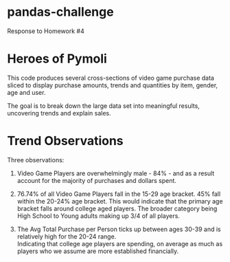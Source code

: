 # pandas-challenge
 Response to Homework #4

# Heroes of Pymoli

This code produces several cross-sections of video game purchase data sliced to display
purchase amounts, trends and quantities by item, gender, age and user.

The goal is to break down the large data set into meaningful results, uncovering trends 
and explain sales.

# Trend Observations

Three observations:

1. Video Game Players are overwhelmingly male - 84% - and as a result account for the majority of purchases and dollars spent.

2. 76.74% of all Video Game Players fall in the 15-29 age bracket.  45% fall within the 20-24% age bracket. 
   This would indicate that the primary age bracket falls around college aged players. The broader category being High School to Young adults making up 3/4 of all      players.

3. The Avg Total Purchase per Person ticks up between ages 30-39 and is relatively high for the 20-24 range.  
   Indicating that college age players are spending, on average as much as players who we assume are more established financially.
